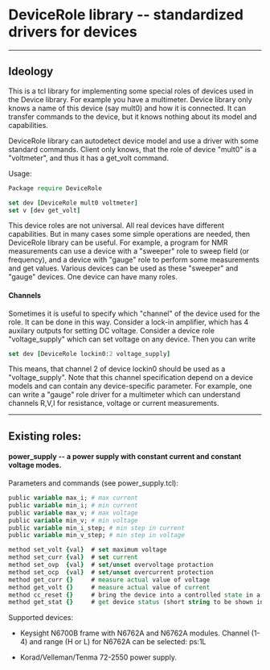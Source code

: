# DeviceRole library -- standardized drivers for devices
---

## Ideology

This is a tcl library for implementing some special roles of devices used
in the Device library. For example you have a multimeter. Device library
only knows a name of this device (say mult0) and how it is connected. It
can transfer commands to the device, but it knows nothing about its model
and capabilities.

DeviceRole library can autodetect device model and use a driver with some
standard commands. Client only knows, that the role of device "mult0" is
a "voltmeter", and thus it has a get_volt command.

Usage:
```tcl
Package require DeviceRole

set dev [DeviceRole mult0 voltmeter]
set v [dev get_volt]
```

This device roles are not universal. All real devices have different
capabilities. But in many cases some simple operations are needed, then
DeviceRole library can be useful. For example, a program for NMR
measurements can use a device with a "sweeper" role to sweep field (or
frequency), and a device with "gauge" role to perform some measurements
and get values. Various devices can be used as these "sweeper" and
"gauge" devices. One device can have many roles.

#### Channels

Sometimes it is useful to specify which "channel" of the device used
for the role. It can be done in this way. Consider a lock-in amplifier, which
has 4 auxilary outputs for setting DC voltage. Consider a device role
"voltage_supply" which can set voltage on any device. Then you can write
```tcl
set dev [DeviceRole lockin0:2 voltage_supply]
```
This means, that channel 2 of device lockin0 should be used as a
"voltage_supply". Note that this channel specification depend on a device
models and can contain any device-specific parameter. For example, one
can write a "gauge" role driver for a multimeter which can understand
channels R,V,I for resistance, voltage or current measurements.

---
## Existing roles:

#### power_supply -- a power supply with constant current and constant voltage modes.

Parameters and commands (see power_supply.tcl):

```tcl
public variable max_i; # max current
public variable min_i; # min current
public variable max_v; # max voltage
public variable min_v; # min voltage
public variable min_i_step; # min step in current
public variable min_v_step; # min step in voltage

method set_volt {val}  # set maximum voltage
method set_curr {val}  # set current
method set_ovp  {val}  # set/unset overvoltage protaction
method set_ocp  {val}  # set/unset overcurrent protection
method get_curr {}     # measure actual value of voltage
method get_volt {}     # measure actual value of current
method cc_reset {}     # bring the device into a controlled state in a constant current mode
method get_stat {}     # get device status (short string to be shown in the user)
```

Supported devices:

* Keysight N6700B frame with N6762A and N6762A modules. Channel (1-4) and range
(<channel>H or <channel>L) for N6762A can be selected: ps:1L

* Korad/Velleman/Tenma 72-2550 power supply.
